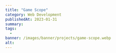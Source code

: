 ```yaml
---
title: "Game Scope"
category: Web Development
publishedAt: 2023-01-31
summary: 
tags: 
  - 
banner: /images/banner/projects/game-scope.webp
alt: 
---
```

